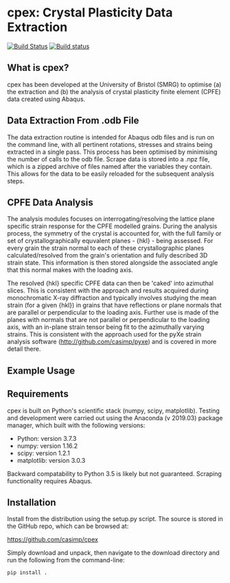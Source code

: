 cpex: Crystal Plasticity Data Extraction
===============================================

[![Build Status](https://travis-ci.org/casimp/cpex.svg?branch=master)](https://travis-ci.org/casimp/cpex) 
[![Build status](https://ci.appveyor.com/api/projects/status/9cc2aej45li1pm97?svg=true)](https://ci.appveyor.com/project/casimp/cpex/branch/master)

What is cpex?
-------------

cpex has been developed at the University of Bristol (SMRG) to optimise (a) the extraction and (b) the analysis of crystal plasticity finite element (CPFE) data created using Abaqus.

## Data Extraction From .odb File

The data extraction routine is intended for Abaqus odb files and is run on the command line, with all pertinent rotations, stresses and strains being extracted in a single pass. This process has been optimised by minimising the number of calls to the odb file. 
Scrape data is stored into a .npz file, which is a zipped archive of files named after the variables they contain. This allows for the data to be easily reloaded for the subsequent analysis steps.

## CPFE Data Analysis

The analysis modules focuses on interrogating/resolving the lattice plane specific strain response for the CPFE modelled grains. 
During the analysis process, the symmetry of the crystal is accounted for, with the full family or set of crystallographically equvalent planes - {hkl} - being assessed. 
For every grain the strain normal to each of these crystallographic planes calculated/resolved from the grain's orientation and fully described 3D strain state. 
This information is then stored alongside the associated angle that this normal makes with the loading axis. 

The resolved {hkl} specific CPFE data can then be 'caked' into azimuthal slices. 
This is consistent with the approach and results acquired during monochromatic X-ray diffraction and typically involves studying the mean strain (for a given {hkl}) in grains that have reflections or plane normals that are parallel or perpendicular to the loading axis. 
Further use is made of the planes with normals that are not parallel or perpendicular to the loading axis, with an in-plane strain tensor being fit to the azimuthally varying strains. 
This is consistent with the approach used for the pyXe strain analysis software (http://github.com/casimp/pyxe) and is covered in more detail there.

Example Usage
-------------


Requirements
------------

cpex is built on Python's scientific stack (numpy, scipy, matplotlib). Testing and development were carried out using the Anaconda (v 2019.03) package manager, which built with the following versions:

-	Python: version 3.7.3
-	numpy: version 1.16.2
-	scipy: version 1.2.1
-	matplotlib: version 3.0.3

Backward compatability to Python 3.5 is likely but not guaranteed. Scraping functionality requires Abaqus.

Installation
------------

Install from the distribution using the setup.py script. The source is stored in the GitHub repo, which can be browsed at:

https://github.com/casimp/cpex

Simply download and unpack, then navigate to the download directory and run the following from the command-line:

```
pip install .
```